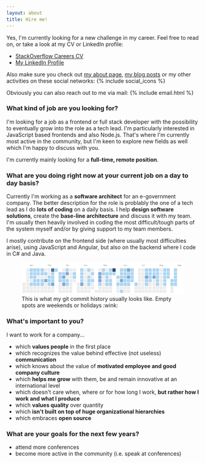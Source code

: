 ```yaml
---
layout: about
title: Hire me!
---
```


Yes, I'm currently looking for a new challenge in my career. Feel free to read on, or take a look at my CV or LinkedIn profile:

- [StackOverflow Careers CV](http://stackoverflow.com/cv/juri)
- [My LinkedIn Profile](https://it.linkedin.com/in/juristr)

Also make sure you check out [my about page](/about), [my blog posts](/blog) or my other activities on these social networks: {% include social_icons %}

Obviously you can also reach out to me via mail: {% include email.html %}

### What kind of job are you looking for?

I'm looking for a job as a frontend or full stack developer with the possibility to eventually grow into the role as a tech lead. I'm particularly interested in JavaScript based frontends and also Node.js. That's where I'm currently most active in the community, but I'm keen to explore new fields as well which I'm happy to discuss with you.

I'm currently mainly looking for a **full-time, remote position**.

### What are you doing right now at your current job on a day to day basis?

Currently I'm working as a **software architect** for an e-government company. The better description for the role is problably the one of a tech lead as I do **lots of coding** on a daily basis. I help **design software solutions**, create the **base-line architecture** and discuss it with my team. I'm usually then heavily involved in coding the most difficult/tough parts of the system myself and/or by giving support to my team members.

I mostly contribute on the frontend side (where usually most difficulties arise), using JavaScript and Angular, but also on the backend where I code in C# and Java.

<figure>
  <img src="/about/imgs/git-commit-history.png">
  <figcaption>This is what my git commit history usually looks like. Empty spots are weekends or holidays :wink:</figcaption>
</figure>

### What's important to you?

I want to work for a company...

- which **values people** in the first place
- which recognizes the value behind effective (not useless) **communication**
- which knows about the value of **motivated employee and good company culture**
- which **helps me grow** with them, be and remain innovative at an international level
- which doesn't care when, where or for how long I work, **but rather how I work and what I produce**
- which **values quality** over quantity
- which **isn't built on top of huge organizational hierarchies**
- which embraces **open source**

### What are your goals for the next few years?

- attend more conferences
- become more active in the community (i.e. speak at conferences)

